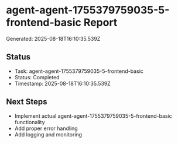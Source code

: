 # agent-agent-1755379759035-5-frontend-basic Report

Generated: 2025-08-18T16:10:35.539Z

## Status
- Task: agent-agent-1755379759035-5-frontend-basic
- Status: Completed
- Timestamp: 2025-08-18T16:10:35.539Z

## Next Steps
- Implement actual agent-agent-1755379759035-5-frontend-basic functionality
- Add proper error handling
- Add logging and monitoring
